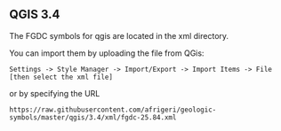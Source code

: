 ## QGIS 3.4 

The FGDC symbols for qgis are located in the xml directory.

You can import them by uploading the file from QGis:

```
Settings -> Style Manager -> Import/Export -> Import Items -> File [then select the xml file]
```

or by specifying the URL

```
https://raw.githubusercontent.com/afrigeri/geologic-symbols/master/qgis/3.4/xml/fgdc-25.84.xml
```


